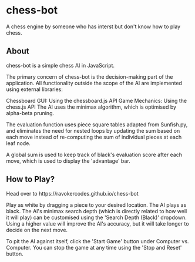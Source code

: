 <h1>chess-bot</h1>
A chess engine by someone who has interst but don't know how to play chess.

<h2>About</h2>
chess-bot is a simple chess AI in JavaScript.

The primary concern of chess-bot is the decision-making part of the application. All functionality outside the scope of the AI are implemented using external libraries:

Chessboard GUI: Using the chessboard.js API
Game Mechanics: Using the chess.js API
The AI uses the minimax algorithm, which is optimised by alpha-beta pruning.

The evaluation function uses piece square tables adapted from Sunfish.py, and eliminates the need for nested loops by updating the sum based on each move instead of re-computing the sum of individual pieces at each leaf node.

A global sum is used to keep track of black's evaluation score after each move, which is used to display the 'advantage' bar.

<h2>How to Play?</h2>
Head over to https://ravokercodes.github.io/chess-bot

Play as white by dragging a piece to your desired location. The AI plays as black. The AI's minimax search depth (which is directly related to how well it will play) can be customised using the 'Search Depth (Black)' dropdown. Using a higher value will improve the AI's accuracy, but it will take longer to decide on the next move.

To pit the AI against itself, click the 'Start Game' button under Computer vs. Computer. You can stop the game at any time using the 'Stop and Reset' button.
